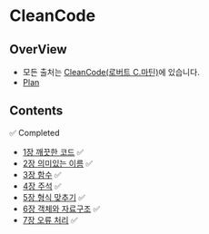 # CleanCode

## OverView 

* 모든 출처는 [CleanCode(로버트 C.마틴)](https://g.co/kgs/XFk7eE)에 있습니다.
* [Plan](https://docs.google.com/document/d/1THTFv2ZGenMa85qOkv2vpVFy3YYG4DuiraUQQKjP2bQ/edit?usp=sharing)

## Contents

✅ Completed

* [1장 깨끗한 코드](https://github.com/pine939/CleanCode/wiki/1%EC%9E%A5-%EA%B9%A8%EB%81%97%ED%95%9C-%EC%BD%94%EB%93%9C) ✅ 
* [2장 의미있는 이름](https://github.com/pine939/CleanCode/wiki/2%EC%9E%A5-%EC%9D%98%EB%AF%B8%EC%9E%88%EB%8A%94-%EC%9D%B4%EB%A6%84) ✅ 
* [3장 함수](https://github.com/pine939/CleanCode/wiki/3%EC%9E%A5-%ED%95%A8%EC%88%98) ✅ 
* [4장 주석](https://github.com/pine939/CleanCode/wiki/4%EC%9E%A5-%EC%A3%BC%EC%84%9D) ✅
* [5장 형식 맞추기](https://github.com/pine939/CleanCode/wiki/5%EC%9E%A5-%ED%98%95%EC%8B%9D-%EB%A7%9E%EC%B6%94%EA%B8%B0) ✅
* [6장 객체와 자료구조](https://github.com/pine939/CleanCode/wiki/6%EC%9E%A5-%EA%B0%9D%EC%B2%B4%EC%99%80-%EC%9E%90%EB%A3%8C%EA%B5%AC%EC%A1%B0) ✅
* [7장 오류 처리](https://github.com/pine939/CleanCode/wiki/7%EC%9E%A5-%EC%98%A4%EB%A5%98-%EC%B2%98%EB%A6%AC) ✅
